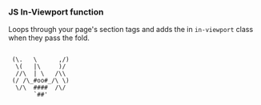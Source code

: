 ### JS In-Viewport function

Loops through your page's section tags and adds the in ``` in-viewport ``` class when they pass the fold.

```

 (\.   \      ,/)
  \(   |\     )/
  //\  | \   /\\
 (/ /\_#oo#_/\ \)
  \/\  ####  /\/
       `##'


```
